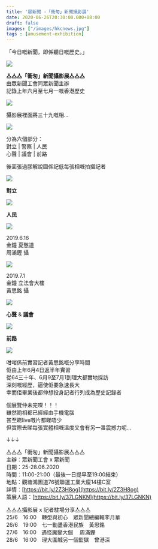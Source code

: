 ```yaml
---
title: '眾新聞 -「衝匆」新聞攝影展'
date: 2020-06-26T20:30:00.000+08:00
draft: false
images: ["/images/hkcnews.jpg"]
tags : [amusement-exhibition]
---
```


「今日嘅新聞，即係聽日嘅歷史。」

![](/images/hkcnews.jpg)

**亼亼亼「衝匆」新聞攝影展亼亼亼**   
由眾新聞工會同眾新聞主辦  
記錄上年六月至七月一嘅香港歷史

![](/images/hkcnews1.jpg)

攝影展裡面將三十九嘅相...

![](/images/hkcnews4.jpg)

分為六個部分：  
對立 | 警察 | 人民  
心聲 | 議會 | 前路  

後面張過膠解說圖係記低每張相嘅拍攝記者

![](/images/hkcnews2.jpg)

**對立**

![](/images/hkcnews3.jpg)

**人民**

![](/images/hkcnews5.jpg)

2019.6.16  
金鐘 夏慤道  
周滿鏗 攝

![](/images/hkcnews6.jpg)

2019.7.1  
金鐘 立法會大樓  
黃思銘 攝

![](/images/hkcnews7.jpg)

**心聲** & **議會**

![](/images/hkcnews8.jpg)

**前路**

![](/images/hkcnews9.jpg)

咁啱係前實習記者黃思銘嘅分享時間  
佢由上年6月4日返半年實習  
從64三十年、6月9至7月1到理大都實地採訪  
深刻嘅經歷，逼使佢要急速長大  
幸而佢畢業後都仲想投身記者行列成為歷史記錄者


個展覽仲未完㗎！！！  
雖然啲相都已經經由手機電腦  
甚至睇live嘅片都睇唔少  
但實際去睇每張實體相嘅溫度又會有另一番震撼力呢...  

↓↓↓

亼亼亼「衝匆」新聞攝影展亼亼亼  
主辦：眾新聞工會 x 眾新聞    
日期：25-28.06.2020  
時間：11:00-21:00（最後一日提早至19:00結束）  
地點：觀塘鴻圖道76號聯運工業大廈14樓C室  
詳情：[https://bit.ly/2Z3H8og](https://bit.ly/2Z3H8og)  
策展人語：[https://bit.ly/37LGNKN](https://bit.ly/37LGNKN)  

亼亼亼攝影展 x 記者駐場分享亼亼亼    
25/6　16:00　轉型與初心　眾新聞總編輯李月華  
26/6　19:00　七一動盪香港民族　黃思銘  
27/6　16:00　遇怪魔變大個 　周滿鏗  
28/6　16:00　理大圍城另一個監獄　曾港深  
